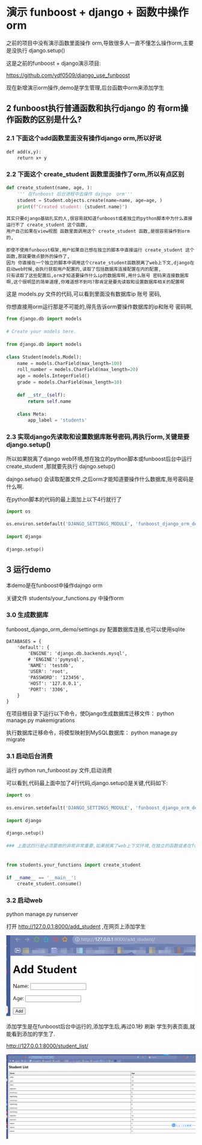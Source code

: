 

# 演示 funboost + django + 函数中操作 orm

之前的项目中没有演示函数里面操作 orm,导致很多人一直不懂怎么操作orm,主要是没执行 django.setup()

这是之前的funboost + django演示项目:

https://github.com/ydf0509/django_use_funboost


现在新增演示orm操作,demo是学生管理,后台函数中orm来添加学生


## 2 funboost执行普通函数和执行django 的 有orm操作函数的区别是什么?

### 2.1 下面这个add函数里面没有操作django orm,所以好说
```
def add(x,y):
    return x+ y

```

### 2.2 下面这个 create_student 函数里面操作了orm,所以有点区别
```python
def create_student(name, age, ):
    ''' 在funboost 后台进程中去操作 dajngo  orm'''
    student = Student.objects.create(name=name, age=age, )
    print(f"Created student: {student.name}")
```

```
其实只要django基础扎实的人,很容易就知道funboost或者独立的python脚本中为什么直接运行不了 create_student 这个函数,
用户自己如果在view视图 函数里面调用这个 create_student 函数,是很容易操作到orm的,

即使不使用funboost框架,用户如果自己想在独立的脚本中直接运行 create_student 这个函数,那就要做点额外的操作了,
因为 你直接在一个独立的脚本中调用这个create_student函数脱离了web上下文,django在启动web时候,会执行获取用户配置的,读取了包括数据库连接配置在内的配置,
只有读取了这些配置后,orm才知道要操作什么ip的数据库啊,用什么账号 密码来连接数据库啊,这个很明显的简单道理,你难道想不到吗?那肯定是要先读取和设置数据库相关的配置啊

```

这是 models.py 文件的代码,可以看到里面没有数据库ip 账号 密码,

你想直接用orm运行那是不可能的,得先告诉orm要操作数据库的ip和账号 密码啊,
```python
from django.db import models

# Create your models here.

from django.db import models

class Student(models.Model):
    name = models.CharField(max_length=100)
    roll_number = models.CharField(max_length=20)
    age = models.IntegerField()
    grade = models.CharField(max_length=10)

    def __str__(self):
        return self.name

    class Meta:
        app_label = 'students'
```

### 2.3 实现django先读取和设置数据库账号密码,再执行orm,关键是要 django.setup()

所以如果脱离了django web环境,想在独立的python脚本或funboost后台中运行 create_student ,那就要先执行 dajngo.setup()

dajngo.setup() 会读取配置文件,之后orm才能知道要操作什么数据库,账号密码是什么啊.

在python脚本的代码的最上面加上以下4行就行了

```python
import os

os.environ.setdefault('DJANGO_SETTINGS_MODULE', 'funboost_django_orm_demo.settings') # 这个是你的dajngo配置文件,里面包括了数据库账号密码.

import django

django.setup()
```


## 3 运行demo

本demo是在funboost中操作dajngo orm

关键文件 students/your_functions.py 中操作orm

### 3.0 生成数据库

funboost_django_orm_demo/settings.py 配置数据库连接,也可以使用sqlite

```
DATABASES = {
    'default': {
        'ENGINE': 'django.db.backends.mysql',
        # 'ENGINE':'pymysql',
        'NAME': 'testdb',
        'USER': 'root',
        'PASSWORD': '123456',
        'HOST': '127.0.0.1',
        'PORT': '3306',
    }
}
```


在项目根目录下运行以下命令，使Django生成数据库迁移文件：
python manage.py makemigrations

执行数据库迁移命令，将模型映射到MySQL数据库：
python manage.py migrate


### 3.1 启动后台消费

运行 python run_funboost.py 文件,启动消费

可以看到,代码最上面中加了4行代码,django.setup()是关键,代码如下:

```python
import os

os.environ.setdefault('DJANGO_SETTINGS_MODULE', 'funboost_django_orm_demo.settings')

import django

django.setup()

### 上面这四行是必须要做的非常非常重要,如果脱离了web上下文环境,在独立的函数或者在funboost 或 celery 后台中运行,一定先要设置好 DJANGO_SETTINGS_MODULE 环境变量,并执行 django.setup()


from students.your_functions import create_student

if __name__ == '__main__':
    create_student.consume()

```

### 3.2 启动web




python manage.py runserver


打开 http://127.0.0.1:8000/add_student ,在网页上添加学生

![img.png](img.png)


添加学生是在funboost后台中运行的,添加学生后,再过0.1秒 刷新 学生列表页面,就能看到添加的学生了.

http://127.0.0.1:8000/student_list/

![img_1.png](img_1.png)